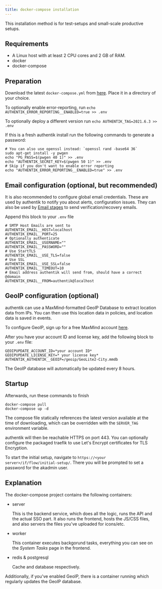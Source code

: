 ```yaml
---
title: docker-compose installation
---
```


This installation method is for test-setups and small-scale productive setups.

## Requirements

- A Linux host with at least 2 CPU cores and 2 GB of RAM.
- docker
- docker-compose

## Preparation

Download the latest `docker-compose.yml` from [here](https://raw.githubusercontent.com/goauthentik/authentik/version/2021.6.3/docker-compose.yml). Place it in a directory of your choice.

To optionally enable error-reporting, run `echo AUTHENTIK_ERROR_REPORTING__ENABLED=true >> .env`

To optionally deploy a different version run `echo AUTHENTIK_TAG=2021.6.3 >> .env`

If this is a fresh authentik install run the following commands to generate a password:

```shell
# You can also use openssl instead: `openssl rand -base64 36`
sudo apt-get install -y pwgen
echo "PG_PASS=$(pwgen 40 1)" >> .env
echo "AUTHENTIK_SECRET_KEY=$(pwgen 50 1)" >> .env
# Skip if you don't want to enable error reporting
echo "AUTHENTIK_ERROR_REPORTING__ENABLED=true" >> .env
```

## Email configuration (optional, but recommended)

It is also recommended to configure global email credentials. These are used by authentik to notify you about alerts, configuration issues. They can also be used by [Email stages](flow/stages/email/index.md) to send verification/recovery emails.

Append this block to your `.env` file

```shell
# SMTP Host Emails are sent to
AUTHENTIK_EMAIL__HOST=localhost
AUTHENTIK_EMAIL__PORT=25
# Optionally authenticate
AUTHENTIK_EMAIL__USERNAME=""
AUTHENTIK_EMAIL__PASSWORD=""
# Use StartTLS
AUTHENTIK_EMAIL__USE_TLS=false
# Use SSL
AUTHENTIK_EMAIL__USE_SSL=false
AUTHENTIK_EMAIL__TIMEOUT=10
# Email address authentik will send from, should have a correct @domain
AUTHENTIK_EMAIL__FROM=authentik@localhost
```

## GeoIP configuration (optional)

authentik can use a MaxMind-formatted GeoIP Database to extract location data from IPs. You can then use this location data in policies, and location data is saved in events.

To configure GeoIP, sign up for a free MaxMind account [here](https://www.maxmind.com/en/geolite2/signup).

After you have your account ID and license key, add the following block to your `.env` file:

```shell
GEOIPUPDATE_ACCOUNT_ID=*your account ID*
GEOIPUPDATE_LICENSE_KEY=* your license key*
AUTHENTIK_AUTHENTIK__GEOIP=/geoip/GeoLite2-City.mmdb
```

The GeoIP database will automatically be updated every 8 hours.

## Startup

Afterwards, run these commands to finish

```shell
docker-compose pull
docker-compose up -d
```

The compose file statically references the latest version available at the time of downloading, which can be overridden with the `SERVER_TAG` environment variable.

authentik will then be reachable HTTPS on port 443. You can optionally configure the packaged traefik to use Let's Encrypt certificates for TLS Encryption.

To start the initial setup, navigate to `https://<your server>/if/flow/initial-setup/`. There you will be prompted to set a password for the akadmin user.

## Explanation

The docker-compose project contains the following containers:

- server

    This is the backend service, which does all the logic, runs the API and the actual SSO part. It also runs the frontend, hosts the JS/CSS files, and also servers the files you've uploaded for icons/etc.

- worker

    This container executes backgorund tasks, everything you can see on the *System Tasks* page in the frontend.

- redis & postgresql

    Cache and database respectively.

Additionally, if you've enabled GeoIP, there is a container running which regularly updates the GeoIP database.
